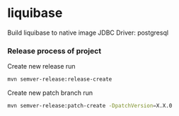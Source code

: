 # liquibase

Build liquibase to native image
JDBC Driver: postgresql

### Release process of project

Create new release run
```bash
mvn semver-release:release-create
```

Create new patch branch run
```bash
mvn semver-release:patch-create -DpatchVersion=X.X.0
```


